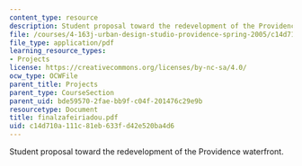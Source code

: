 ```yaml
---
content_type: resource
description: Student proposal toward the redevelopment of the Providence waterfront.
file: /courses/4-163j-urban-design-studio-providence-spring-2005/c14d710a111c81eb633fd42e520ba4d6_finalzafeiriadou.pdf
file_type: application/pdf
learning_resource_types:
- Projects
license: https://creativecommons.org/licenses/by-nc-sa/4.0/
ocw_type: OCWFile
parent_title: Projects
parent_type: CourseSection
parent_uid: bde59570-2fae-bb9f-c04f-201476c29e9b
resourcetype: Document
title: finalzafeiriadou.pdf
uid: c14d710a-111c-81eb-633f-d42e520ba4d6
---
```

Student proposal toward the redevelopment of the Providence waterfront.